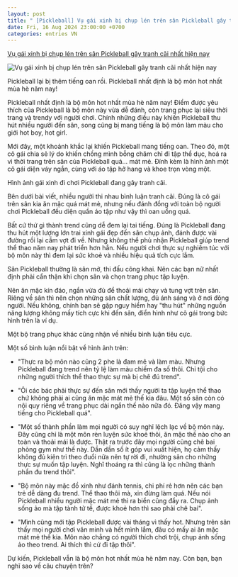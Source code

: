 ```yaml
---
layout: post
title: " [Pickleball] Vụ gái xinh bị chụp lén trên sân Pickleball gây tranh cãi nhất hiện nay"
date: Fri, 16 Aug 2024 23:00:00 +0700
categories: entries VN
---
```

[Vụ gái xinh bị chụp lén trên sân Pickleball gây tranh cãi nhất hiện nay](https://afamily.vn/vu-gai-xinh-bi-chup-len-tren-san-pickleball-gay-tranh-cai-nhat-hien-nay-oan-uong-qua-20240816162730287.chn)

![Vụ gái xinh bị chụp lén trên sân Pickleball gây tranh cãi nhất hiện nay](https://afamilycdn.com/zoom/600_315/150157425591193600/2024/8/16/avatar1723800341288-17238003414542029182372.png)

Pickleball lại bị thêm tiếng oan rồi. Pickleball nhất định là bộ môn hot nhất mùa hè năm nay!

Pickleball nhất định là bộ môn hot nhất mùa hè năm nay! Điểm được yêu thích của Pickleball là bộ môn này vừa dễ đánh, còn trang phục lại siêu thời trang và trendy với người chơi. Chính những điều này khiến Pickleball thu hút nhiều người đến sân, song cũng bị mang tiếng là bộ môn làm màu cho giới hot boy, hot girl.

Mới đây, một khoảnh khắc lại khiến Pickleball mang tiếng oan. Theo đó, một cô gái chia sẻ lý do khiến chồng mình bỗng chăm chỉ đi tập thể dục, hoá ra vì thời trang trên sân của Pickleball quá… mát mẻ. Đính kèm là hình ảnh một cô gái diện váy ngắn, cùng với áo tập hở hang và khoe trọn vòng một.

Hình ảnh gái xinh đi chơi Pickleball đang gây tranh cãi.

Bên dưới bài viết, nhiều người thi nhau bình luận tranh cãi. Đúng là cô gái trên sân kia ăn mặc quá mát mẻ, nhưng nếu đánh đồng với toàn bộ người chơi Pickleball đều diện quần áo tập như vậy thì oan uổng quá.



Bất cứ thứ gì thành trend cũng dễ đem lại tai tiếng. Đúng là Pickleball đang thu hút một lượng lớn trai xinh gái đẹp đến sân chụp ảnh, đánh được vài đường rồi lại cầm vợt đi về. Nhưng không thể phủ nhận Pickleball giúp trend thể thao năm nay phát triển hơn hẳn. Nếu người chơi thực sự nghiêm túc với bộ môn này thì đem lại sức khoẻ và nhiều hiệu quả tích cực lắm.

Sân Pickleball thường là sân mở, thi đấu công khai. Nên các bạn nữ nhất định phải cẩn thận khi chọn sân và chọn trang phục tập luyện.

Nên ăn mặc kín đáo, ngắn vừa đủ để thoải mái chạy và tung vợt trên sân. Riêng về sân thì nên chọn những sân chất lượng, đủ ánh sáng và ở nơi đông người. Nếu không, chính bạn sẽ gặp nguy hiểm hay "thu hút" những nguồn năng lượng không mấy tích cực khi đến sân, điển hình như cô gái trong bức hình trên là ví dụ.

Một bộ trang phục khác cũng nhận về nhiều bình luận tiêu cực.

Một số bình luận nổi bật về hình ảnh trên:

- "Thực ra bộ môn nào cũng 2 phe là đam mê và làm màu. Nhưng Pickleball đang trend nên tỷ lệ làm màu chiếm đa số thôi. Chỉ tội cho những người thích thể thao thực sự mà bị chê đú trend".

- "Ôi các bác phải thực sự đến sân mới thấy người ta tập luyện thể thao chứ không phải ai cũng ăn mặc mát mẻ thế kia đâu. Một số sân còn có nội quy riêng về trang phục dài ngắn thế nào nữa đó. Đăng vậy mang tiếng cho Pickleball quá".

- "Một số thành phần làm mọi người có suy nghĩ lệch lạc về bộ môn này. Đây cũng chỉ là một môn rèn luyện sức khoẻ thôi, ăn mặc thế nào cho an toàn và thoải mái là được. Thật ra trước đây mọi người cũng chê bai phòng gym như thế này. Dần dần số ít góp vui xuất hiện, họ cảm thấy không đủ kiên trì theo đuổi nữa nên tự rời đi, nhường sân cho những thực sự muốn tập luyện. Nghĩ thoáng ra thì cũng là lọc những thành phần đu trend thôi".

- "Bộ môn này mặc đồ xinh như đánh tennis, chi phí rẻ hơn nên các bạn trẻ dễ dàng đu trend. Thể thao thôi mà, xin đừng làm quá. Nếu nói Pickleball nhiều người mặc mát mẻ thì ra biển cũng đầy ra. Chụp ảnh sống ảo mà tập tành tử tế, được khoẻ hơn thì sao phải chê bai".

- "Mình cũng mới tập Pickleball được vài tháng vì thấy hot. Nhưng trên sân thấy mọi người chơi văn minh và hết mình lắm, đâu có mấy ai ăn mặc mát mẻ thế kia. Môn nào chẳng có người thích chơi trội, chụp ảnh sống ảo theo trend. Ai thích thì cứ đi tập thôi".

Dự kiến, Pickleball vẫn là bộ môn hot nhất mùa hè năm nay. Còn bạn, bạn nghĩ sao về câu chuyện trên?

